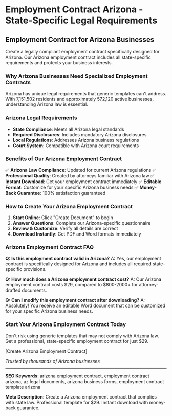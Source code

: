 # Employment Contract Arizona - State-Specific Legal Requirements

## Employment Contract for Arizona Businesses

Create a legally compliant employment contract specifically designed for Arizona. Our Arizona employment contract includes all state-specific requirements and protects your business interests.

### Why Arizona Businesses Need Specialized Employment Contracts

Arizona has unique legal requirements that generic templates can't address. With 7,151,502 residents and approximately 572,120 active businesses, understanding Arizona law is essential.

### Arizona Legal Requirements

- **State Compliance**: Meets all Arizona legal standards
- **Required Disclosures**: Includes mandatory Arizona disclosures
- **Local Regulations**: Addresses Arizona business regulations
- **Court System**: Compatible with Arizona court requirements

### Benefits of Our Arizona Employment Contract

✅ **Arizona Law Compliance**: Updated for current Arizona regulations
✅ **Professional Quality**: Created by attorneys familiar with Arizona law
✅ **Instant Download**: Get your employment contract immediately
✅ **Editable Format**: Customize for your specific Arizona business needs
✅ **Money-Back Guarantee**: 100% satisfaction guaranteed

### How to Create Your Arizona Employment Contract

1. **Start Online**: Click "Create Document" to begin
2. **Answer Questions**: Complete our Arizona-specific questionnaire
3. **Review & Customize**: Verify all details are correct
4. **Download Instantly**: Get PDF and Word formats immediately

### Arizona Employment Contract FAQ

**Q: Is this employment contract valid in Arizona?**
A: Yes, our employment contract is specifically designed for Arizona and includes all required state-specific provisions.

**Q: How much does a Arizona employment contract cost?**
A: Our Arizona employment contract costs $29, compared to $800-2000+ for attorney-drafted documents.

**Q: Can I modify this employment contract after downloading?**
A: Absolutely! You receive an editable Word document that can be customized for your specific Arizona business needs.

### Start Your Arizona Employment Contract Today

Don't risk using generic templates that may not comply with Arizona law. Get a professional, state-specific employment contract for just $29.

[Create Arizona Employment Contract]

_Trusted by thousands of Arizona businesses_

---

**SEO Keywords**: arizona employment contract, employment contract arizona, az legal documents, arizona business forms, employment contract template arizona

**Meta Description**: Create a Arizona employment contract that complies with state law. Professional template for $29. Instant download with money-back guarantee.
